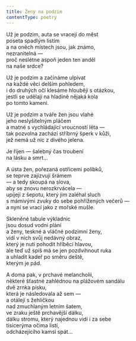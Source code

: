 ```yaml
---
title: Ženy na podzim
contentType: poetry
---
```


<section>

Už je podzim, auta se vracejí do měst  
poseta spadlým listím  
a na oněch místech jsou, jak známo,  
nezranitelná —  
proč neslétne aspoň jeden ten anděl  
na naše srdce?

Už je podzim a začínáme ulpívat  
na každé věci delším pohledem,  
i do druhých očí klesáme hlouběji s otázkou,  
jestli se udělají na hladině nějaká kola  
po tomto kameni.

Už je podzim a tváře žen jsou vlahé  
jeho neslyšitelným pláčem  
a matné s vychládající vroucností léta —  
tak pozvolna zachází stříbrný šperk v kůži,  
jež nemá už nic z divého jelena.

Je říjen — šalebný čas troubení  
na lásku a smrt…

A ústa žen, pořezaná ostřicemi polibků,  
se teprve zajizvují šrámem  
— a tedy skoupá na slova,  
aby se znovu nerozkrvácela —  
upíjejí z šepotu, který jim zaléhal sluch  
s mámivými zvuky do sebe pohřížených večerů —  
a nyní se vrací jako z mořské mušle.

Skleněné tabule výkladnic  
jsou dosud vodní plání  
a ženy, teskné a vláčné podzimní ženy,  
vidí v nich svůj nedávný obraz,  
který je nutí pohodit hříběcí hlavou,  
ale teď už spíš má se jen pozdvihnout ruka  
a uhladit kadeř po směru deště,  
kterým je pád.

A doma pak, v prchavé melancholii,  
některé šťastné zahlédnou na plážovém sandálu  
dvě zrnka písku,  
která je následovala až sem —  
a otálejí s žehličkou  
nad zmuchlaným letním šatem,  
ve zraku ještě prchavější dálku,  
dálku stromu, který najednou vidí i za sebe  
tisícerýma očima listí,  
odcházejícího kamsi spát…

</section>
